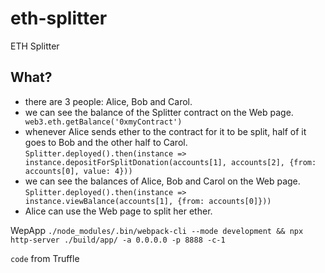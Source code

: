 # eth-splitter
ETH Splitter

## What?

* there are 3 people: Alice, Bob and Carol.
* we can see the balance of the Splitter contract on the Web page.
` web3.eth.getBalance('0xmyContract')`
* whenever Alice sends ether to the contract for it to be split, half of it goes to Bob and the other half to Carol.
`Splitter.deployed().then(instance => instance.depositForSplitDonation(accounts[1], accounts[2], {from: accounts[0], value: 4}))`
* we can see the balances of Alice, Bob and Carol on the Web page.
`Splitter.deployed().then(instance => instance.viewBalance(accounts[1], {from: accounts[0]}))`
* Alice can use the Web page to split her ether.

WepApp
`./node_modules/.bin/webpack-cli --mode development && npx http-server ./build/app/ -a 0.0.0.0 -p 8888 -c-1`



`code` from Truffle
